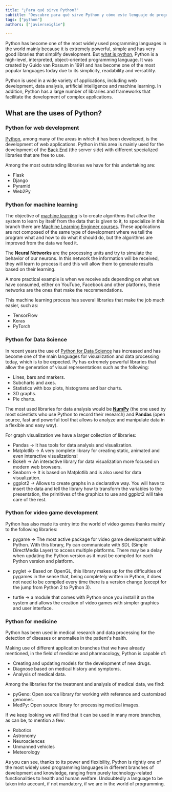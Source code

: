 ```yaml
---
title: "¿Para qué sirve Python?"
subtitle: "Descubre para qué sirve Python y cómo este lenguaje de programación es utilizado en la inteligencia artificial, análisis de datos, desarrollo web, y más."
tags: ["python"]
authors: ["javierseiglie"]

---
```


Python has become one of the most widely used programming languages in the world mainly because it is extremely powerful, simple and has very good libraries that simplify development. But [what is python](https://4geeks.com/lesson/intro-to-python), Python is a high-level, interpreted, object-oriented programming language. It was created by Guido van Rossum in 1991 and has become one of the most popular languages today due to its simplicity, readability and versatility. 

Python is used in a wide variety of applications, including web development, data analysis, artificial intelligence and machine learning. In addition, Python has a large number of libraries and frameworks that facilitate the development of complex applications.

## What are the uses of Python?

### Python for web development 

[Python](https://4geeks.com/technology/python), among many of the areas in which it has been developed, is the development of web applications. Python in this area is mainly used for the development of the [Back End](https://4geeks.com/lesson/backend-developer) (the server side) with different specialized libraries that are free to use.     

Among the most outstanding libraries we have for this undertaking are: 

- Flask 
- Django 
- Pyramid 
- Web2Py 

### Python for machine learning 

The objective of [machine learning](https://4geeksacademy.com/us/coding-bootcamps/datascience-machine-learning) is to create algorithms that allow the system to learn by itself from the data that is given to it, to specialize in this branch there are [Machine Learning Engineer courses](https://4geeksacademy.com/us/coding-bootcamps/datascience-machine-learning?lang=en). These applications are not composed of the same type of development where we tell the program what and how to do what it should do, but the algorithms are improved from the data we feed it.  

The **Neural Networks** are the processing units and try to simulate the behavior of our neurons. In this network the information will be received, they will learn to process it and this will allow them to generate results based on their learning.  

A more practical example is when we receive ads depending on what we have consumed, either on YouTube, Facebook and other platforms, these networks are the ones that make the recommendations. 

This machine learning process has several libraries that make the job much easier, such as:

- TensorFlow 
- Keras 
- PyTorch 

### Python for Data Science 

In recent years the use of [Python for Data Science](https://4geeks.com/lesson/python-for-datascience) has increased and has become one of the main languages for visualization and data processing today, which is to be expected. Py has extremely powerful libraries that allow the generation of visual representations such as the following: 

- Lines, bars and markers.
- Subcharts and axes.
- Statistics with box plots, histograms and bar charts.
- 3D graphs.
- Pie charts.  

The most used libraries for data analysis would be **[NumPy](https://numpy.org/)** (the one used by most scientists who use Python to record their research) and **Pandas** (open source, fast and powerful tool that allows to analyze and manipulate data in a flexible and easy way). 

For graph visualization we have a larger collection of libraries: 

- Pandas -> It has tools for data analysis and visualization.
- Matplotlib -> A very complete library for creating static, animated and even interactive visualizations!
- Bokeh -> An interactive library for data visualization more focused on modern web browsers.
- Seaborn -> It is based on Matplotlib and is also used for data visualization.
- ggplot2 -> Allows to create graphs in a declarative way. You will have to insert the data and tell the library how to transform the variables to the presentation, the primitives of the graphics to use and ggplot2 will take care of the rest.

### Python for video game development

Python has also made its entry into the world of video games thanks mainly to the following libraries: 

- pygame -> The most active package for video game development within Python. With this library, Py can communicate with SDL (Simple DirectMedia Layer) to access multiple platforms. There may be a delay when updating the Python version as it must be compiled for each Python version and platform. 

- pyglet -> Based on OpenGL, this library makes up for the difficulties of pygames in the sense that, being completely written in Python, it does not need to be compiled every time there is a version change (except for the jump from Python 2 to Python 3). 

- turtle -> a module that comes with Python once you install it on the system and allows the creation of video games with simpler graphics and user interface.  

### Python for medicine 

Python has been used in medical research and data processing for the detection of diseases or anomalies in the patient's health. 

Making use of different application branches that we have already mentioned, in the field of medicine and pharmacology, Python is capable of: 

- Creating and updating models for the development of new drugs. 
- Diagnose based on medical history and symptoms.
- Analysis of medical data.

Among the libraries for the treatment and analysis of medical data, we find: 

- pyGeno: Open source library for working with reference and customized genomes.
- MedPy: Open source library for processing medical images.

If we keep looking we will find that it can be used in many more branches, as can be, to mention a few:

- Robotics
- Astronomy
- Neurosciences
- Unmanned vehicles
- Meteorology

As you can see, thanks to its power and flexibility, Python is rightly one of the most widely used programming languages in different branches of development and knowledge, ranging from purely technology-related functionalities to health and human welfare. Undoubtedly a language to be taken into account, if not mandatory, if we are in the world of programming.